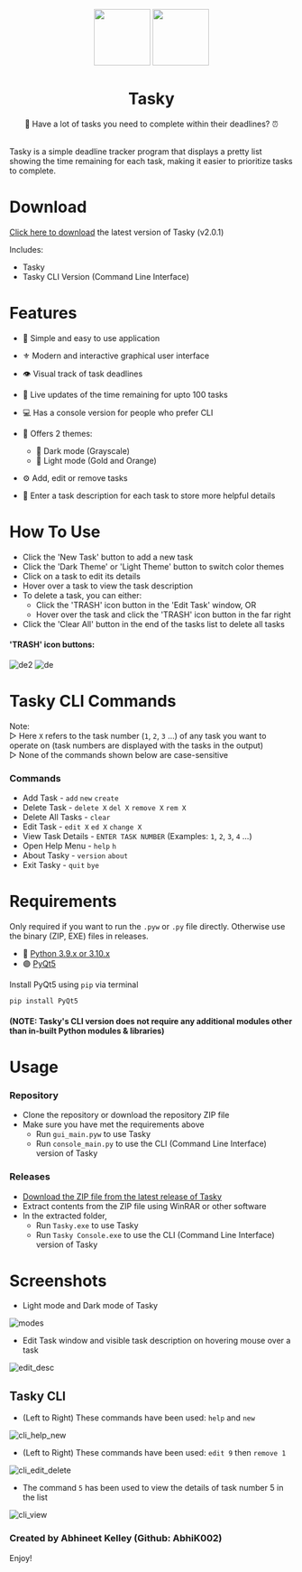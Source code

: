 <p align='center'>
<image src='https://user-images.githubusercontent.com/68178267/210774045-c83e75ae-a2f2-40e3-b260-e24139271aec.png' height=100>
<image src='https://user-images.githubusercontent.com/68178267/210774312-416d35a3-ad67-46f1-9f46-693e2592fd48.png' height=100>
<h1 align='center'> Tasky </h1>

<p align='center'> 📜 Have a lot of tasks you need to complete within their deadlines? ⏰ </p>
</p>
<br>
Tasky is a simple deadline tracker program that displays a pretty list showing the time remaining for each task, making it easier to prioritize tasks to complete.


# Download
[Click here to download](https://github.com/AbhiK002/Tasky/releases/latest) the latest version of Tasky (v2.0.1)

Includes:
- Tasky
- Tasky CLI Version (Command Line Interface)

# Features

- 🐤 Simple and easy to use application
- ⚜ Modern and interactive graphical user interface
- 👁 Visual track of task deadlines
- 🔁 Live updates of the time remaining for upto 100 tasks
- 💻 Has a console version for people who prefer CLI

- 💫 Offers 2 themes:

  - 🖤 Dark mode (Grayscale)
  - 🧡 Light mode (Gold and Orange)
 
- ⚙ Add, edit or remove tasks
- 💬 Enter a task description for each task to store more helpful details

# How To Use
- Click the 'New Task' button to add a new task
- Click the 'Dark Theme' or 'Light Theme' button to switch color themes
- Click on a task to edit its details
- Hover over a task to view the task description
- To delete a task, you can either:
  - Click the 'TRASH' icon button in the 'Edit Task' window, OR 
  - Hover over the task and click the 'TRASH' icon button in the far right
- Click the 'Clear All' button in the end of the tasks list to delete all tasks

#### 'TRASH' icon buttons: 
![de2](https://user-images.githubusercontent.com/68178267/210439366-4876bdc5-0a1a-441f-a7ae-9d8a09bd0ff8.png)
![de](https://user-images.githubusercontent.com/68178267/210439196-1b8e0773-625d-4463-bc63-39905b38752f.png)


# Tasky CLI Commands
Note:  
  ▷ Here `X` refers to the task number (`1`, `2`, `3` ...) of any task you want to operate on (task numbers are displayed with the tasks in the output)  
  ▷ None of the commands shown below are case-sensitive  

### Commands
- Add Task             -  `add` `new` `create`
- Delete Task          -  `delete X` `del X` `remove X` `rem X`
- Delete All Tasks     -  `clear`
- Edit Task            -  `edit X` `ed X` `change X`
- View Task Details    -  `ENTER TASK NUMBER` (Examples: `1`, `2`, `3`, `4` ...)
- Open Help Menu       -  `help` `h`
- About Tasky          -  `version` `about`
- Exit Tasky           -  `quit` `bye`

# Requirements
Only required if you want to run the `.pyw` or `.py` file directly. Otherwise use the binary (ZIP, EXE) files in releases.
* 🐍 [Python 3.9.x or 3.10.x](https://www.python.org/downloads/)
* 🟣 [PyQt5](https://pypi.org/project/PyQt5/)

Install PyQt5 using `pip` via terminal
```
pip install PyQt5
```
#### (NOTE: Tasky's CLI version does not require any additional modules other than in-built Python modules & libraries)

# Usage
### Repository
- Clone the repository or download the repository ZIP file
- Make sure you have met the requirements above
  - Run `gui_main.pyw` to use Tasky
  - Run `console_main.py` to use the CLI (Command Line Interface) version of Tasky

### Releases
- [Download the ZIP file from the latest release of Tasky](https://github.com/AbhiK002/Tasky/releases/latest)
- Extract contents from the ZIP file using WinRAR or other software
- In the extracted folder,
  - Run `Tasky.exe` to use Tasky
  - Run `Tasky Console.exe` to use the CLI (Command Line Interface) version of Tasky

# Screenshots
- Light mode and Dark mode of Tasky

![modes](https://user-images.githubusercontent.com/68178267/210431442-47c1f2c3-3be4-438f-b8a1-f77ba6f6d25a.png)

- Edit Task window and visible task description on hovering mouse over a task

![edit_desc](https://user-images.githubusercontent.com/68178267/210434733-ce5ccc60-54ee-4eb9-9b5a-f59012ea4b3b.png)

## Tasky CLI
- (Left to Right) These commands have been used: `help` and `new`

![cli_help_new](https://user-images.githubusercontent.com/68178267/210443417-900e0fb1-d0e9-4171-a60c-4e6c1b5bf897.png)

- (Left to Right) These commands have been used: `edit 9` then `remove 1`

![cli_edit_delete](https://user-images.githubusercontent.com/68178267/210443484-aa285595-8df0-46f7-9d9b-1ef421091417.png)

- The command `5` has been used to view the details of task number 5 in the list

![cli_view](https://user-images.githubusercontent.com/68178267/210443633-6425281a-ef04-4829-bf98-fc574b1001cb.png)


### Created by Abhineet Kelley (Github: AbhiK002)
Enjoy!
